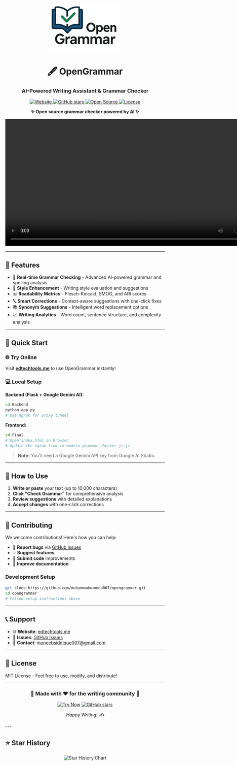<div align="center">
  <img src="logo.PNG" alt="OpenGrammar Logo" width="220" height="150">

  <h1>🖋️ OpenGrammar</h1>
  <h3>AI-Powered Writing Assistant & Grammar Checker</h3>

  <p>
    <a href="https://edtechtools.me">
      <img src="https://img.shields.io/badge/Website-edtechtools.me-blue?style=for-the-badge&logo=firefox&logoColor=white" alt="Website">
    </a>
    <a href="https://github.com/muhammadmuneeb007/opengrammar/stargazers">
      <img src="https://img.shields.io/github/stars/muhammadmuneeb007/opengrammar?style=for-the-badge&logo=github" alt="GitHub stars">
    </a>
    <a href="https://github.com/muhammadmuneeb007/opengrammar">
      <img src="https://img.shields.io/badge/Open%20Source-❤️-red?style=for-the-badge" alt="Open Source">
    </a>
    <a href="LICENSE">
      <img src="https://img.shields.io/badge/License-MIT-green?style=for-the-badge" alt="License">
    </a>
  </p>

  <p><strong>✨ Open source grammar checker powered by AI ✨</strong></p>

  <video width="800" controls>
    <source src="Video.mp4" type="video/mp4">
    Your browser does not support the video tag.
  </video>

  <!-- Fallback thumbnail -->
  <!--
  <a href="Video.mp4">
    <img src="video-thumbnail.png" alt="Watch Demo Video" width="800">
    <br>
    🎥 Click to watch demo video
  </a>
  -->
</div>



---

## 🌟 Features

- 🎯 **Real-time Grammar Checking** - Advanced AI-powered grammar and spelling analysis
- 🎨 **Style Enhancement** - Writing style evaluation and suggestions
- 📊 **Readability Metrics** - Flesch-Kincaid, SMOG, and ARI scores
- 🔤 **Smart Corrections** - Context-aware suggestions with one-click fixes
- 📚 **Synonym Suggestions** - Intelligent word replacement options
- 📈 **Writing Analytics** - Word count, sentence structure, and complexity analysis

---

## 🚀 Quick Start

### 🌐 **Try Online**
Visit **[edtechtools.me](https://edtechtools.me)** to use OpenGrammar instantly!

### 💻 **Local Setup**

**Backend (Flask + Google Gemini AI):**
```bash
cd Backend
python app.py
# Use ngrok for proxy tunnel
```

**Frontend:**
```bash
cd Final
# Open index.html in browser
# Update the ngrok link in modern_grammar_checker_js.js
```

> **Note:** You'll need a Google Gemini API key from Google AI Studio.

---

## 📖 How to Use

1. **Write or paste** your text (up to 10,000 characters)
2. **Click "Check Grammar"** for comprehensive analysis
3. **Review suggestions** with detailed explanations
4. **Accept changes** with one-click corrections

---

## 🤝 Contributing

We welcome contributions! Here's how you can help:

- 🐛 **Report bugs** via [GitHub Issues](https://github.com/muhammadmuneeb007/opengrammar/issues)
- 💡 **Suggest features** 
- 🔧 **Submit code** improvements
- 📝 **Improve documentation**

### Development Setup
```bash
git clone https://github.com/muhammadmuneeb007/opengrammar.git
cd opengrammar
# Follow setup instructions above
```

---

## 📞 Support

- 🌐 **Website**: [edtechtools.me](https://edtechtools.me)
- 💬 **Issues**: [GitHub Issues](https://github.com/muhammadmuneeb007/opengrammar/issues)
- 📧 **Contact**: muneebsiddique007@gmail.com

---

## 📜 License

MIT License - Feel free to use, modify, and distribute!

---

<div align="center">
  
  ### 🌟 **Made with ❤️ for the writing community** 🌟
  
  [![Try Now](https://img.shields.io/badge/Try%20Now-edtechtools.me-blue?style=for-the-badge)](https://edtechtools.me)
  [![GitHub stars](https://img.shields.io/github/stars/muhammadmuneeb007/opengrammar?style=social)](https://github.com/muhammadmuneeb007/opengrammar)
  
  *Happy Writing! ✍️*
  
</div>
 ---

## ⭐ Star History

<div align="center">
  <img src="https://api.star-history.com/svg?repos=muhammadmuneeb007/opengrammar&type=Date" alt="Star History Chart" width="600">
</div>
